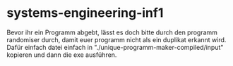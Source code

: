 # systems-engineering-inf1


Bevor ihr ein Programm abgebt, lässt es doch bitte durch den programm randomiser durch, damit euer programm nicht als ein duplikat erkannt wird. Dafür einfach datei einfach in "./unique-programm-maker-compiled/input" kopieren und dann die exe ausführen.